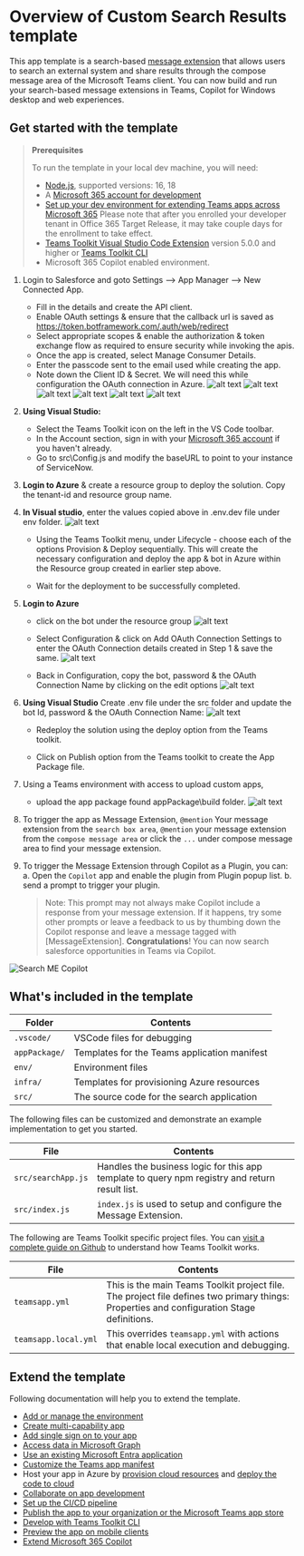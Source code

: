 # Overview of Custom Search Results template

This app template is a search-based [message extension](https://docs.microsoft.com/microsoftteams/platform/messaging-extensions/what-are-messaging-extensions?tabs=nodejs) that allows users to search an external system and share results through the compose message area of the Microsoft Teams client. You can now build and run your search-based message extensions in Teams, Copilot for Windows desktop and web experiences.

## Get started with the template

> **Prerequisites**
>
> To run the template in your local dev machine, you will need:
>
> - [Node.js](https://nodejs.org/), supported versions: 16, 18
> - A [Microsoft 365 account for development](https://docs.microsoft.com/microsoftteams/platform/toolkit/accounts)
> - [Set up your dev environment for extending Teams apps across Microsoft 365](https://aka.ms/teamsfx-m365-apps-prerequisites)
>   Please note that after you enrolled your developer tenant in Office 365 Target Release, it may take couple days for the enrollment to take effect.
> - [Teams Toolkit Visual Studio Code Extension](https://aka.ms/teams-toolkit) version 5.0.0 and higher or [Teams Toolkit CLI](https://aka.ms/teams-toolkit-cli)
> - Microsoft 365 Copilot enabled environment.

1. Login to Salesforce and goto Settings --> App Manager --> New Connected App.
   - Fill in the details and create the API client.
   - Enable OAuth settings & ensure that the callback url is saved as https://token.botframework.com/.auth/web/redirect
   - Select appropriate scopes & enable the authorization & token exchange flow as required to ensure security while invoking the apis.
   - Once the app is created, select Manage Consumer Details. 
   - Enter the passcode sent to the email used while creating the app.
   - Note down the Client ID & Secret. We will need this while configuration the OAuth connection in Azure.
![alt text](image-7.png)
![alt text](image-8.png)
![alt text](image-9.png)
![alt text](image-10.png)
![alt text](image-11.png)
![alt text](image-12.png)

2. **Using Visual Studio:**
   - Select the Teams Toolkit icon on the left in the VS Code toolbar.
   - In the Account section, sign in with your [Microsoft 365 account](https://docs.microsoft.com/microsoftteams/platform/toolkit/accounts) if you haven't already.
   - Go to src\Config.js and modify the baseURL to point to your instance of ServiceNow.

3. **Login to Azure** & create a resource group to deploy the solution. Copy the tenant-id and resource group name.

4. **In Visual studio**, enter the values copied above in .env.dev file under env folder.
   ![alt text](image.png)

   - Using the Teams Toolkit menu, under Lifecycle - choose each of the options Provision & Deploy sequentially. This will create the necessary configuration and deploy the app & bot in Azure within the Resource group created in earlier step above.

   - Wait for the deployment to be successfully completed.

5. **Login to Azure**  
   - click on the bot under the resource group
![alt text](image-1.png)

   - Select Configuration & click on Add OAuth Connection Settings to enter the OAuth Connection details created in Step 1 & save the same.
![alt text](image-2.png)

   - Back in Configuration, copy the bot, password & the OAuth Connection Name by clicking on the edit options
![alt text](image-3.png)

6. **Using Visual Studio** Create .env file under the src folder and update the bot Id, password & the OAuth Connection Name:
![alt text](image-4.png)

   - Redeploy the solution using the deploy option from the Teams toolkit.

   - Click on Publish option from the Teams toolkit to create the App Package file.

7. Using a Teams environment with access to upload custom apps, 
   - upload the app package found appPackage\build folder.
![alt text](image-5.png)

8. To trigger the app as Message Extension, `@mention` Your message extension from the `search box area`, `@mention` your message extension from the `compose message area` or click the `...` under compose message area to find your message extension.

9. To trigger the Message Extension through Copilot as a Plugin, you can:
   a. Open the `Copilot` app and enable the plugin from Plugin popup list. 
   b. send a prompt to trigger your plugin.
      > Note: This prompt may not always make Copilot include a response from your message extension. If it happens, try some other prompts or leave a feedback to us by thumbing down the Copilot response and leave a message tagged with [MessageExtension].
**Congratulations**! You can now search salesforce opportunities in Teams via Copilot.

![Search ME Copilot](https://github.com/OfficeDev/TeamsFx/assets/107838226/a718b206-33ed-4d3e-99af-376c1f159c2b)

## What's included in the template

| Folder        | Contents                                     |
| ------------- | -------------------------------------------- |
| `.vscode/`    | VSCode files for debugging                   |
| `appPackage/` | Templates for the Teams application manifest |
| `env/`        | Environment files                            |
| `infra/`      | Templates for provisioning Azure resources   |
| `src/`        | The source code for the search application   |

The following files can be customized and demonstrate an example implementation to get you started.

| File               | Contents                                                                                       |
| ------------------ | ---------------------------------------------------------------------------------------------- |
| `src/searchApp.js` | Handles the business logic for this app template to query npm registry and return result list. |
| `src/index.js`     | `index.js` is used to setup and configure the Message Extension.                               |

The following are Teams Toolkit specific project files. You can [visit a complete guide on Github](https://github.com/OfficeDev/TeamsFx/wiki/Teams-Toolkit-Visual-Studio-Code-v5-Guide#overview) to understand how Teams Toolkit works.

| File                 | Contents                                                                                                                                  |
| -------------------- | ----------------------------------------------------------------------------------------------------------------------------------------- |
| `teamsapp.yml`       | This is the main Teams Toolkit project file. The project file defines two primary things: Properties and configuration Stage definitions. |
| `teamsapp.local.yml` | This overrides `teamsapp.yml` with actions that enable local execution and debugging.                                                     |

## Extend the template

Following documentation will help you to extend the template.

- [Add or manage the environment](https://learn.microsoft.com/microsoftteams/platform/toolkit/teamsfx-multi-env)
- [Create multi-capability app](https://learn.microsoft.com/microsoftteams/platform/toolkit/add-capability)
- [Add single sign on to your app](https://learn.microsoft.com/microsoftteams/platform/toolkit/add-single-sign-on)
- [Access data in Microsoft Graph](https://learn.microsoft.com/microsoftteams/platform/toolkit/teamsfx-sdk#microsoft-graph-scenarios)
- [Use an existing Microsoft Entra application](https://learn.microsoft.com/microsoftteams/platform/toolkit/use-existing-aad-app)
- [Customize the Teams app manifest](https://learn.microsoft.com/microsoftteams/platform/toolkit/teamsfx-preview-and-customize-app-manifest)
- Host your app in Azure by [provision cloud resources](https://learn.microsoft.com/microsoftteams/platform/toolkit/provision) and [deploy the code to cloud](https://learn.microsoft.com/microsoftteams/platform/toolkit/deploy)
- [Collaborate on app development](https://learn.microsoft.com/microsoftteams/platform/toolkit/teamsfx-collaboration)
- [Set up the CI/CD pipeline](https://learn.microsoft.com/microsoftteams/platform/toolkit/use-cicd-template)
- [Publish the app to your organization or the Microsoft Teams app store](https://learn.microsoft.com/microsoftteams/platform/toolkit/publish)
- [Develop with Teams Toolkit CLI](https://aka.ms/teams-toolkit-cli/debug)
- [Preview the app on mobile clients](https://github.com/OfficeDev/TeamsFx/wiki/Run-and-debug-your-Teams-application-on-iOS-or-Android-client)
- [Extend Microsoft 365 Copilot](https://aka.ms/teamsfx-copilot-plugin)
